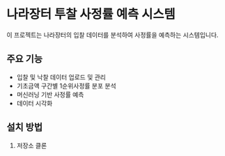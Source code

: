 # 나라장터 투찰 사정률 예측 시스템

이 프로젝트는 나라장터의 입찰 데이터를 분석하여 사정률을 예측하는 시스템입니다.

## 주요 기능

- 입찰 및 낙찰 데이터 업로드 및 관리
- 기초금액 구간별 1순위사정률 분포 분석
- 머신러닝 기반 사정률 예측
- 데이터 시각화

## 설치 방법

1. 저장소 클론